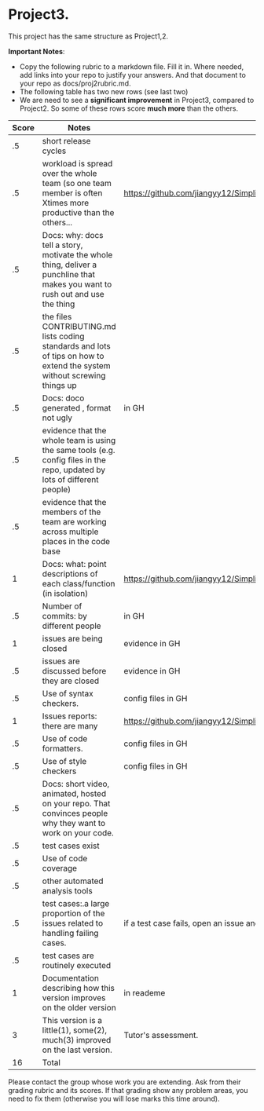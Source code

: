 # Project3.

This project has the same structure as Project1,2. 

**Important Notes**: 
- Copy the following rubric to a markdown file. Fill it in. Where needed, add links into your repo to justify your answers. And that document to your repo as docs/proj2rubric.md.
- The following table has two new rows (see last two)
- We are need to see a  **significant improvement** in Project3, compared to Project2. So some of these rows score **much more** than the others.

|Score|Notes| Evidence|
|-|-----|---------|
|.5| short release cycles||
|.5| workload is spread over the whole team (so one team member is often Xtimes more productive than the others...|https://github.com/jiangyy12/Simplii/pulse|
|.5|Docs: why: docs tell a story, motivate the whole thing, deliver a punchline that makes you want to rush out and use the thing | |
|.5|the files CONTRIBUTING.md lists coding standards and lots of tips on how to extend the system without screwing things up  ||
|.5|Docs: doco generated , format not ugly  | in GH|
|.5|evidence that the whole team is using the same tools (e.g. config files in the repo, updated by lots of different people) |  |
|.5|evidence that the members of the team are working across multiple places in the code base | |
|1|Docs: what: point descriptions of each class/function (in isolation)  |https://github.com/jiangyy12/Simplii/blob/main/docs/Phase%203/API_instruction.md|
|.5|Number of commits: by different people  | in GH|
|1|issues are being closed | evidence in GH|
|.5|issues are discussed before they are closed | evidence in GH|
|.5|Use of syntax checkers. |config files in GH |
|1|Issues reports: there are many  | https://github.com/jiangyy12/Simplii/issues |
|.5|Use of code formatters. | config files in GH|
|.5|Use of style checkers | config files in GH|
|.5|Docs: short video, animated, hosted on your repo. That convinces people why they want to work on your code. ||
|.5|test cases exist  |  |
|.5|Use of code coverage  |  |
|.5|other automated analysis tools  ||
|.5|test cases:.a large proportion of the issues related to handling failing cases. | if a test case fails, open an issue and fix it|
|.5|test cases are routinely executed |  |
|1|Documentation describing how this version improves on the older version|in reademe|
|3|This version is a little(1), some(2), much(3) improved on the last version.|Tutor's assessment.|
|16| Total||


Please contact the group whose work you are extending. Ask from their grading rubric and its scores.
If that grading show any problem areas, you need to fix them (otherwise you will lose marks this time around).
